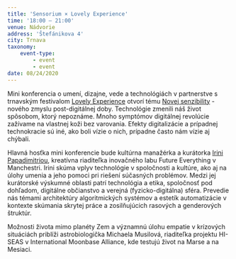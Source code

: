```yaml
---
title: 'Sensorium × Lovely Experience'
time: '18:00 – 21:00'
venue: Nádvorie
address: 'Štefánikova 4'
city: Trnava
taxonomy:
    event-type:
        - event
        - event
date: 08/24/2020
---
```


Mini konferencia o umení, dizajne, vede a technológiách v partnerstve s trnavským festivalom [Lovely Experience](http://lovelyexperience.sk/) otvorí tému [Novej senzibility](https://sensorium.is/new-sensibility) - nového zmyslu post-digitálnej doby. Technológie zmenili náš život spôsobom, ktorý nepoznáme. Mnoho symptómov digitálnej revolúcie zažívame na vlastnej koži bez varovania. Efekty digitalizácie a prípadnej technokracie sú iné, ako boli vízie o nich, prípadne často nám vízie aj chýbali.

Hlavná hosťka mini konferencie bude kultúrna manažérka a kurátorka [Irini Papadimitriou](https://sensorium.is/sk/speakers/07.irini-papadimitriou),  kreatívna riaditeľka inovačného labu Future Everything v Manchestri. Irini skúma vplyv technológie v spoločnosti a kultúre, ako aj na úlohy umenia a jeho pomoci pri riešení súčasných problémov. Medzi jej kurátorské výskumné oblasti patrí technológia a etika, spoločnosť pod dohľadom, digitálne občianstvo a verejná (fyzicko-digitálna) sféra.
Prevedie nás témami architektúry algoritmických systémov a estetík automatizácie v kontexte skúmania skrytej práce a zosilňujúcich rasových a genderových štruktúr. 

Možnosti života mimo planéty Zem a významnú úlohu empatie v krízových situáciách priblíži astrobiologička Michaela Musilová, riaditeľka projektu HI-SEAS v International Moonbase Alliance, kde testujú život na Marse a na Mesiaci. 
